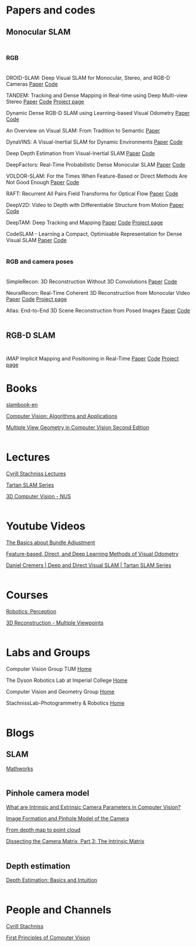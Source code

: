 # Papers and codes

## Monocular SLAM<br></br>

### RGB <br></br>

DROID-SLAM: Deep Visual SLAM for Monocular, Stereo, and RGB-D Cameras
[Paper](https://arxiv.org/abs/2108.10869)
[Code](https://github.com/princeton-vl/DROID-SLAM)


TANDEM: Tracking and Dense Mapping in Real-time using Deep Multi-view Stereo
[Paper](https://arxiv.org/abs/2111.07418)
[Code](https://github.com/tum-vision/tandem)
[Project page](https://vision.in.tum.de/research/vslam/tandem)

Dynamic Dense RGB-D SLAM using Learning-based Visual Odometry
[Paper](https://arxiv.org/abs/2205.05916)
[Code](https://github.com/Geniussh/DytanVO)

An Overview on Visual SLAM: From Tradition to Semantic
[Paper](https://www.mdpi.com/2072-4292/14/13/3010)

DynaVINS: A Visual-Inertial SLAM for Dynamic Environments
[Paper](https://arxiv.org/pdf/2208.11500v1.pdf)
[Code](https://github.com/url-kaist/dynavins)

Deep Depth Estimation from Visual-Inertial SLAM
[Paper](https://arxiv.org/pdf/2008.00092v2.pdf)
[Code](https://github.com/MARSLab-UMN/vi_depth_completion)

DeepFactors: Real-Time Probabilistic Dense Monocular SLAM
[Paper](https://arxiv.org/abs/2001.05049)
[Code](https://github.com/jczarnowski/DeepFactors)

VOLDOR-SLAM: For the Times When Feature-Based or Direct Methods Are Not Good Enough
[Paper](https://arxiv.org/abs/2104.06800)
[Code](https://github.com/htkseason/VOLDOR)

RAFT: Recurrent All Pairs Field Transforms for Optical Flow
[Paper](https://arxiv.org/pdf/2003.12039.pdf)
[Code](https://github.com/princeton-vl/RAFT)

DeepV2D: Video to Depth with Differentiable Structure from Motion
[Paper](https://arxiv.org/abs/1812.04605)
[Code](https://github.com/princeton-vl/DeepV2D)

DeepTAM: Deep Tracking and Mapping
[Paper](https://arxiv.org/pdf/1808.01900.pdf)
[Code](https://github.com/lmb-freiburg/deeptam)
[Project page](https://lmb.informatik.uni-freiburg.de/people/zhouh/deeptam/)

CodeSLAM - Learning a Compact, Optimisable Representation for Dense Visual SLAM
[Paper](https://arxiv.org/pdf/1804.00874.pdf)
[Code](https://github.com/silviutroscot/CodeSLAM)
<br></br>

### RGB and camera poses <br></br>
SimpleRecon: 3D Reconstruction Without 3D Convolutions
[Paper](https://arxiv.org/abs/2208.14743)
[Code](https://github.com/nianticlabs/simplerecon)

NeuralRecon: Real-Time Coherent 3D Reconstruction from Monocular Video
[Paper](https://arxiv.org/pdf/2104.00681.pdf)
[Code](https://github.com/zju3dv/NeuralRecon)
[Project page](https://zju3dv.github.io/neuralrecon/)

Atlas: End-to-End 3D Scene Reconstruction from Posed Images
[Paper](https://arxiv.org/abs/2003.10432)
[Code](https://github.com/pytholic/Atlas)
<br></br>

## RGB-D SLAM <br></br>
iMAP
Implicit Mapping and Positioning in Real-Time
[Paper](https://arxiv.org/abs/2103.12352)
[Code](https://github.com/tymoteuszb/implicit-slam)
[Project page](https://edgarsucar.github.io/iMAP/)


# Books
[slambook-en](https://github.com/gaoxiang12/slambook-en)

[Computer Vision: Algorithms and Applications](https://1drv.ms/b/s!Aod3QkjqR-C8cMjDQmlJW4Y02jw?e=yabZOy)

[Multiple View Geometry in Computer Vision
Second Edition](http://www.r-5.org/files/books/computers/algo-list/image-processing/vision/Richard_Hartley_Andrew_Zisserman-Multiple_View_Geometry_in_Computer_Vision-EN.pdf)
<br></br>

# Lectures
[Cyrill Stachniss Lectures](https://www.youtube.com/watch?v=U6vr3iNrwRA&list=PLgnQpQtFTOGQrZ4O5QzbIHgl3b1JHimN_&index=1)

[Tartan SLAM Series](https://www.youtube.com/watch?v=tm4E1o11kGo&list=PLpJxwrRy4QbsO3_0rPH9n6SkR55KaNF28)

[3D Computer Vision - NUS](https://www.youtube.com/watch?v=LAHQ_qIzNGU&list=PLxg0CGqViygP47ERvqHw_v7FVnUovJeaz)
<br></br>

# Youtube Videos
[The Basics about Bundle Adjustment](https://www.youtube.com/watch?v=sobyKHwgB0Y&t=969s)

[Feature-based, Direct, and Deep Learning Methods of Visual Odometry](https://www.youtube.com/watch?v=VOlYuK6AtAE)

[Daniel Cremers | Deep and Direct Visual SLAM | Tartan SLAM Series](https://www.youtube.com/watch?v=s9yc9-d-Vc8&t=3012s)
<br></br>

# Courses
[Robotics: Perception](coursera.org/lecture/robotics-perception/visual-odometry-ReEv0)

[3D Reconstruction - Multiple Viewpoints](https://www.coursera.org/learn/3d-reconstruction-multiple-viewpoints)
<br></br>

# Labs and Groups
Computer Vision Group TUM
[Home](https://vision.in.tum.de/home)

The Dyson Robotics Lab at Imperial College
[Home](https://www.imperial.ac.uk/dyson-robotics-lab/)

Computer Vision and Geometry Group
[Home](http://www.cvg.ethz.ch/index.php)

StachnissLab-Photogrammetry & Robotics
[Home](https://www.ipb.uni-bonn.de/)
<br></br>

# Blogs
## SLAM
[Mathworks](https://www.mathworks.com/discovery/slam.html)
<br></br>

## Pinhole camera model
[What are Intrinsic and Extrinsic Camera Parameters in Computer Vision?](https://towardsdatascience.com/what-are-intrinsic-and-extrinsic-camera-parameters-in-computer-vision-7071b72fb8ec)

[Image Formation and Pinhole Model of the Camera](https://towardsdatascience.com/image-formation-and-pinhole-model-of-the-camera-53872ee4ee92)

[From depth map to point cloud](https://medium.com/yodayoda/from-depth-map-to-point-cloud-7473721d3f)

[Dissecting the Camera Matrix, Part 3: The Intrinsic Matrix](http://ksimek.github.io/2013/08/13/intrinsic/)
<br></br>

## Depth estimation
[Depth Estimation: Basics and Intuition
](https://towardsdatascience.com/depth-estimation-1-basics-and-intuition-86f2c9538cd1)
<br></br>

# People and Channels
[Cyrill Stachniss](https://www.youtube.com/@CyrillStachniss)

[First Principles of Computer Vision](https://www.youtube.com/@firstprinciplesofcomputerv3258/featured)
